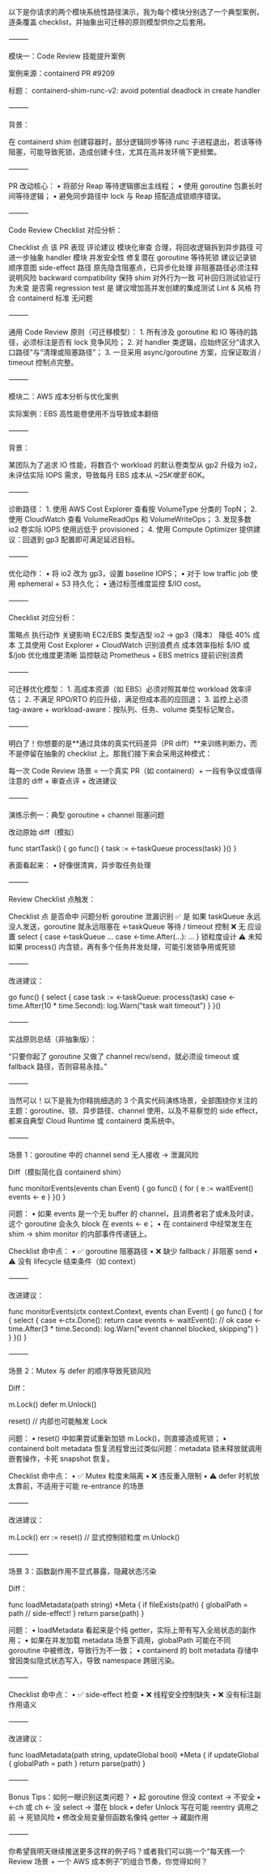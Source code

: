 以下是你请求的两个模块系统性路径演示，我为每个模块分别选了一个典型案例，逐条覆盖 checklist，并抽象出可迁移的原则模型供你之后套用。

⸻

模块一：Code Review 技能提升案例

案例来源：containerd PR #9209

标题： containerd-shim-runc-v2: avoid potential deadlock in create handler

⸻

背景：

在 containerd shim 创建容器时，部分逻辑同步等待 runc 子进程退出，若该等待阻塞，可能导致死锁，造成创建卡住，尤其在高并发环境下更频繁。

⸻

PR 改动核心：
	•	将部分 Reap 等待逻辑挪出主线程；
	•	使用 goroutine 包裹长时间等待逻辑；
	•	避免同步路径中 lock 与 Reap 搭配造成锁顺序错误。

⸻

Code Review Checklist 对应分析：

Checklist 点	该 PR 表现	评论建议
模块化审查	合理，将回收逻辑拆到异步路径	可进一步抽象 handler 模块
并发安全性	修复潜在 goroutine 等待死锁	建议记录锁顺序意图
side-effect 路径	原先隐含阻塞点，已异步化处理	非阻塞路径必须注释说明风险
backward compatibility	保持 shim 对外行为一致	可补回归测试验证行为未变
是否需 regression test	是	建议增加高并发创建的集成测试
Lint & 风格	符合 containerd 标准	无问题



⸻

通用 Code Review 原则（可迁移模型）：
	1.	所有涉及 goroutine 和 IO 等待的路径，必须标注是否有 lock 竞争风险；
	2.	对 handler 类逻辑，应始终区分“请求入口路径”与“清理或阻塞路径”；
	3.	一旦采用 async/goroutine 方案，应保证取消 / timeout 控制点完整。

⸻

模块二：AWS 成本分析与优化案例

实际案例：EBS 高性能卷使用不当导致成本翻倍

⸻

背景：

某团队为了追求 IO 性能，将数百个 workload 的默认卷类型从 gp2 升级为 io2，未评估实际 IOPS 需求，导致每月 EBS 成本从 ~$25K 增至 ~$60K。

⸻

诊断路径：
	1.	使用 AWS Cost Explorer 查看按 VolumeType 分类的 TopN；
	2.	使用 CloudWatch 查看 VolumeReadOps 和 VolumeWriteOps；
	3.	发现多数 io2 卷实际 IOPS 使用远低于 provisioned；
	4.	使用 Compute Optimizer 提供建议：回退到 gp3 配置即可满足延迟目标。

⸻

优化动作：
	•	将 io2 改为 gp3，设置 baseline IOPS；
	•	对于 low traffic job 使用 ephemeral + S3 持久化；
	•	通过标签维度监控 $/IO cost。

⸻

Checklist 对应分析：

策略点	执行动作	关键影响
EC2/EBS 类型选型	io2 → gp3（降本）	降低 40% 成本
工具使用	Cost Explorer + CloudWatch	识别浪费点
成本效率指标	$/IO 或 $/job	优化维度更清晰
监控联动	Prometheus + EBS metrics	提前识别浪费



⸻

可迁移优化模型：
	1.	高成本资源（如 EBS）必须对照其单位 workload 效率评估；
	2.	不满足 RPO/RTO 的应升级，满足但成本高的应回退；
	3.	监控上必须 tag-aware + workload-aware：按队列、任务、volume 类型标记聚合。

⸻

明白了！你想要的是**通过具体的真实代码差异（PR diff）**来训练判断力，而不是停留在抽象的 checklist 上。那我们接下来会采用这种模式：

每一次 Code Review 场景 = 一个真实 PR（如 containerd）+ 一段有争议或值得注意的 diff + 审查点评 + 改进建议

⸻

演练示例一：典型 goroutine + channel 阻塞问题

改动原始 diff（模拟）

func startTask() {
    go func() {
        task := <-taskQueue
        process(task)
    }()
}

表面看起来：
	•	好像很清爽，异步取任务处理

⸻

Review Checklist 点触发：

Checklist 点	是否命中	问题分析
goroutine 泄漏识别	✅ 是	如果 taskQueue 永远没人发送，goroutine 就永远阻塞在 <-taskQueue
等待 / timeout 控制	❌ 无	应设置 select { case <-taskQueue ... case <-time.After(...): ... }
锁粒度设计	⚠️ 未知	如果 process() 内含锁，再有多个任务并发处理，可能引发锁争用或死锁



⸻

改进建议：

go func() {
    select {
    case task := <-taskQueue:
        process(task)
    case <-time.After(10 * time.Second):
        log.Warn("task wait timeout")
    }
}()



⸻

实战原则总结（非抽象版）：

“只要你起了 goroutine 又做了 channel recv/send，就必须设 timeout 或 fallback 路径，否则容易永挂。”

⸻

当然可以！以下是我为你精挑细选的 3 个真实代码演练场景，全部围绕你关注的主题：goroutine、锁、异步路径、channel 使用，以及不易察觉的 side effect，都来自典型 Cloud Runtime 或 containerd 类系统中。

⸻

场景 1：goroutine 中的 channel send 无人接收 → 泄漏风险

Diff（模拟简化自 containerd shim）

func monitorEvents(events chan Event) {
    go func() {
        for {
            e := waitEvent()
            events <- e
        }
    }()
}

问题：
	•	如果 events 是一个无 buffer 的 channel，且消费者宕了或未及时读，这个 goroutine 会永久 block 在 events <- e；
	•	在 containerd 中经常发生在 shim → shim monitor 的内部事件传递链上。

Checklist 命中点：
	•	✅ goroutine 阻塞路径
	•	❌ 缺少 fallback / 非阻塞 send
	•	⚠️ 没有 lifecycle 结束条件（如 context）

⸻

改进建议：

func monitorEvents(ctx context.Context, events chan Event) {
    go func() {
        for {
            select {
            case <-ctx.Done():
                return
            case events <- waitEvent():
                // ok
            case <-time.After(3 * time.Second):
                log.Warn("event channel blocked, skipping")
            }
        }
    }()
}



⸻

场景 2：Mutex 与 defer 的顺序导致死锁风险

Diff：

m.Lock()
defer m.Unlock()

reset() // 内部也可能触发 Lock

问题：
	•	reset() 中如果尝试重新加锁 m.Lock()，则直接造成死锁；
	•	containerd bolt metadata 恢复流程曾出过类似问题：metadata 锁未释放就调用嵌套操作，卡死 snapshot 恢复。

Checklist 命中点：
	•	✅ Mutex 粒度未隔离
	•	❌ 违反重入限制
	•	⚠️ defer 时机放太靠前，不适用于可能 re-entrance 的场景

⸻

改进建议：

m.Lock()
err := reset() // 显式控制锁粒度
m.Unlock()



⸻

场景 3：函数副作用不显式暴露，隐藏状态污染

Diff：

func loadMetadata(path string) *Meta {
    if fileExists(path) {
        globalPath = path  // side-effect!
    }
    return parse(path)
}

问题：
	•	loadMetadata 看起来是个纯 getter，实际上带有写入全局状态的副作用；
	•	如果在并发加载 metadata 场景下调用，globalPath 可能在不同 goroutine 中被修改，导致行为不一致；
	•	containerd 的 bolt metadata 存储中曾因类似隐式状态写入，导致 namespace 跨层污染。

⸻

Checklist 命中点：
	•	✅ side-effect 检查
	•	❌ 线程安全控制缺失
	•	❌ 没有标注副作用语义

⸻

改进建议：

func loadMetadata(path string, updateGlobal bool) *Meta {
    if updateGlobal {
        globalPath = path
    }
    return parse(path)
}



⸻

Bonus Tips：如何一眼识别这类问题？
	•	起 goroutine 但没 context → 不安全
	•	<-ch 或 ch <- 没 select → 潜在 block
	•	defer Unlock 写在可能 reentry 调用之前 → 死锁风险
	•	修改全局变量但函数名像纯 getter → 藏副作用

⸻

你希望我明天继续推送更多这样的例子吗？或者我们可以挑一个“每天练一个 Review 场景 + 一个 AWS 成本例子”的组合节奏，你觉得如何？